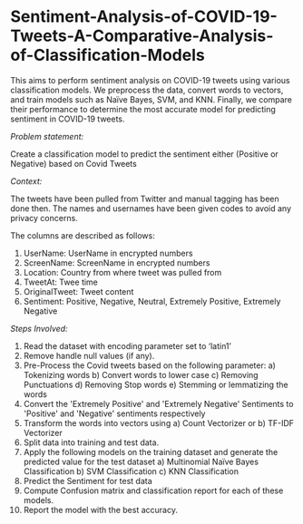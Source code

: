 # Sentiment-Analysis-of-COVID-19-Tweets-A-Comparative-Analysis-of-Classification-Models
This aims to perform sentiment analysis on COVID-19 tweets using various classification models. We preprocess the data, convert words to vectors, and train models such as Naïve Bayes, SVM, and KNN. Finally, we compare their performance to determine the most accurate model for predicting sentiment in COVID-19 tweets.

*Problem statement:*

Create a classification model to predict the sentiment either (Positive or Negative) based on Covid Tweets

*Context:*

The tweets have been pulled from Twitter and manual tagging has been done then. The names and usernames have been given codes to avoid any privacy concerns.

The columns are described as follows:
1.	UserName: UserName in encrypted numbers
2.	ScreenName: ScreenName in encrypted numbers
3.	Location: Country from where tweet was pulled from
4.	TweetAt: Twee time
5.	OriginalTweet: Tweet content
6.	Sentiment: Positive, Negative, Neutral, Extremely Positive, Extremely Negative
 
*Steps Involved:*
1)	Read the dataset with encoding parameter set to ‘latin1’
2)	Remove handle null values (if any).
3)	Pre-Process the Covid tweets based on the following parameter:
a)	Tokenizing words
b)	Convert words to lower case
c)	Removing Punctuations
d)	Removing Stop words
e)	Stemming or lemmatizing the words
4)	Convert the 'Extremely Positive' and 'Extremely Negative' Sentiments to 'Positive' and 'Negative' sentiments respectively
5)	Transform the words into vectors using
a)	Count Vectorizer or
b)	TF-IDF Vectorizer
6)	Split data into training and test data.
7)	Apply the following models on the training dataset and generate the predicted value for the test dataset
a)	Multinomial Naïve Bayes Classification
b)	SVM Classification
c)	KNN Classification
8)	Predict the Sentiment for test data
9)	Compute Confusion matrix and classification report for each of these models.
10)	Report the model with the best accuracy.
